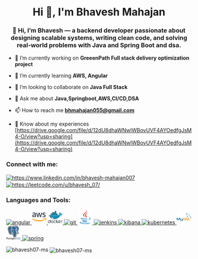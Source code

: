 <h1 align="center">Hi 👋, I'm Bhavesh Mahajan</h1>
<h3 align="center">👋 Hi, I’m Bhavesh — a backend developer passionate about designing scalable systems, writing clean code, and solving real-world problems with Java and Spring Boot and dsa.</h3>

- 🔭 I’m currently working on **GreeenPath Full stack delivery optimization project**

- 🌱 I’m currently learning **AWS, Angular**

- 👯 I’m looking to collaborate on **Java Full Stack**

- 💬 Ask me about **Java,Springboot,AWS,CI/CD,DSA**

- 📫 How to reach me **bhmahajan055@gmail.com**

- 📄 Know about my experiences [https://drive.google.com/file/d/12dU8dhaWNwlWBovUVF4AYOedfgJsM4-O/view?usp=sharing](https://drive.google.com/file/d/12dU8dhaWNwlWBovUVF4AYOedfgJsM4-O/view?usp=sharing)

<h3 align="left">Connect with me:</h3>
<p align="left">
<a href="https://linkedin.com/in/bhavesh-mahajan007" target="blank"><img align="center" src="https://raw.githubusercontent.com/rahuldkjain/github-profile-readme-generator/master/src/images/icons/Social/linked-in-alt.svg" alt="https://www.linkedin.com/in/bhavesh-mahajan007" height="30" width="40" /></a>
<a href="https://www.leetcode.com/bhavesh_07/" target="blank"><img align="center" src="https://raw.githubusercontent.com/rahuldkjain/github-profile-readme-generator/master/src/images/icons/Social/leet-code.svg" alt="https://leetcode.com/u/bhavesh_07/" height="30" width="40" /></a>
</p>

<h3 align="left">Languages and Tools:</h3>
<p align="left"> <a href="https://angular.io" target="_blank" rel="noreferrer"> <img src="https://angular.io/assets/images/logos/angular/angular.svg" alt="angular" width="40" height="40"/> </a> <a href="https://aws.amazon.com" target="_blank" rel="noreferrer"> <img src="https://raw.githubusercontent.com/devicons/devicon/master/icons/amazonwebservices/amazonwebservices-original-wordmark.svg" alt="aws" width="40" height="40"/> </a> <a href="https://www.docker.com/" target="_blank" rel="noreferrer"> <img src="https://raw.githubusercontent.com/devicons/devicon/master/icons/docker/docker-original-wordmark.svg" alt="docker" width="40" height="40"/> </a> <a href="https://git-scm.com/" target="_blank" rel="noreferrer"> <img src="https://www.vectorlogo.zone/logos/git-scm/git-scm-icon.svg" alt="git" width="40" height="40"/> </a> <a href="https://www.java.com" target="_blank" rel="noreferrer"> <img src="https://raw.githubusercontent.com/devicons/devicon/master/icons/java/java-original.svg" alt="java" width="40" height="40"/> </a> <a href="https://www.jenkins.io" target="_blank" rel="noreferrer"> <img src="https://www.vectorlogo.zone/logos/jenkins/jenkins-icon.svg" alt="jenkins" width="40" height="40"/> </a> <a href="https://www.elastic.co/kibana" target="_blank" rel="noreferrer"> <img src="https://www.vectorlogo.zone/logos/elasticco_kibana/elasticco_kibana-icon.svg" alt="kibana" width="40" height="40"/> </a> <a href="https://kubernetes.io" target="_blank" rel="noreferrer"> <img src="https://www.vectorlogo.zone/logos/kubernetes/kubernetes-icon.svg" alt="kubernetes" width="40" height="40"/> </a> <a href="https://www.mysql.com/" target="_blank" rel="noreferrer"> <img src="https://raw.githubusercontent.com/devicons/devicon/master/icons/mysql/mysql-original-wordmark.svg" alt="mysql" width="40" height="40"/> </a> <a href="https://www.postgresql.org" target="_blank" rel="noreferrer"> <img src="https://raw.githubusercontent.com/devicons/devicon/master/icons/postgresql/postgresql-original-wordmark.svg" alt="postgresql" width="40" height="40"/> </a> <a href="https://spring.io/" target="_blank" rel="noreferrer"> <img src="https://www.vectorlogo.zone/logos/springio/springio-icon.svg" alt="spring" width="40" height="40"/> </a> </p>

<p><img align="left" src="https://github-readme-stats.vercel.app/api/top-langs?username=bhavesh07-ms&show_icons=true&locale=en&layout=compact" alt="bhavesh07-ms" /></p>

<p>&nbsp;<img align="center" src="https://github-readme-stats.vercel.app/api?username=bhavesh07-ms&show_icons=true&locale=en" alt="bhavesh07-ms" /></p>
